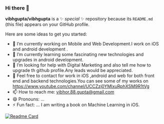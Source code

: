 ### Hi there 👋


**vibhgupta/vibhgupta** is a ✨ _special_ ✨ repository because its `README.md` (this file) appears on your GitHub profile.

Here are some ideas to get you started:

- 🔭 I’m currently working on Mobile and Web Development.I work on iOS and android development .
- 🌱 I’m currently learning  some fascinating new technologies and upgrades in android development.
- 🤔 I’m looking for help with Digital Marketing and also tell me how to upgrade th github profile.Any leads would be appreciated.
- 💬 Feel free to contact for work in iOS ,android and web for both front end and backend technologies.You can see some of my works on https://www.youtube.com/channel/UCCZzj0YMIxuRphXSM9R1tVg 
- 📫 How to reach me: vibhor.88.gupta@gmail.com
- 😄 Pronouns: ...
- ⚡ Fun fact: ...
I am writing a book on Machine Learning in iOS.

[![Readme Card](https://github-readme-stats.vercel.app/api/pin/?username=anuraghazra&repo=github-readme-stats)](https://github.com/anuraghazra/github-readme-stats)

